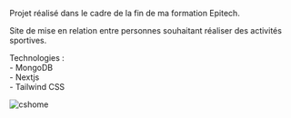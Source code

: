Projet réalisé dans le cadre de la fin de ma formation Epitech.</br>

Site de mise en relation entre personnes souhaitant réaliser des activités sportives.</br>

Technologies :</br>
    - MongoDB</br>
    - Nextjs</br>
    - Tailwind CSS</br>
   
![cshome](https://user-images.githubusercontent.com/106961024/205076568-3f9a6a27-cedb-47a5-8442-9e4a3999e94c.png)
